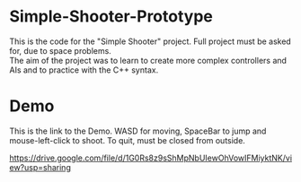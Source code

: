 # Simple-Shooter-Prototype
This is the code for the "Simple Shooter" project. Full project must be asked for, due to space problems.<br>
The aim of the project was to learn to create more complex controllers and AIs and to practice with the C++ syntax.<br>

# Demo
This is the link to the Demo. WASD for moving, SpaceBar to jump and mouse-left-click to shoot. To quit, must be closed from outside.

https://drive.google.com/file/d/1G0Rs8z9sShMpNbUIewOhVowIFMiyktNK/view?usp=sharing
